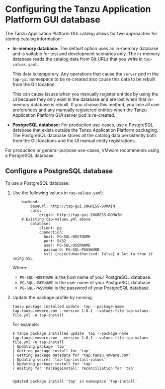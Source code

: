 # Configuring the Tanzu Application Platform GUI database

The Tanzu Application Platform GUI catalog allows for two approaches for storing catalog information:

- **In-memory database:** The default option uses an in-memory database and is suitable for test and
  development scenarios only.
  The in-memory database reads the catalog data from Git URLs that you write in `tap-values.yaml`.

  This data is temporary. Any operations that cause the `server` pod in the `tap-gui` namespace
  to be re-created also cause this data to be rebuilt from the Git location.

  This can cause issues when you manually register entities by using the UI because they only exist
  in the database and are lost when that in-memory database is rebuilt.
  If you choose this method, you lose all user preferences and any manually registered entities when
  the Tanzu Application Platform GUI server pod is re-created.

- **PostgreSQL database:** For production use-cases, use a PostgreSQL database that exists outside
  the Tanzu Application Platform packaging.
  The PostgreSQL database stores all the catalog data persistently both from the Git locations and
  the UI manual entity registrations.

For production or general-purpose use-cases, VMware recommends using a PostgreSQL database.

## <a id="config-postgresql"></a> Configure a PostgreSQL database

To use a PostgreSQL database:

1. Use the following values in `tap-values.yaml`:

    ```console
        backend:
            baseUrl: http://tap-gui.INGRESS-DOMAIN
            cors:
                origin: http://tap-gui.INGRESS-DOMAIN
        # Existing tap-values.yml above
            database:
                client: pg
                connection:
                  host: PG-SQL-HOSTNAME
                  port: 5432
                  user: PG-SQL-USERNAME
                  password: PG-SQL-PASSWORD
                  ssl: {rejectUnauthorized: false} # Set to true if using SSL
    ```

    Where:

    - `PG-SQL-HOSTNAME` is the host name of your PostgreSQL database.
    - `PG-SQL-USERNAME` is the user name of your PostgreSQL database.
    - `PG-SQL-PASSWORD` is the password of your PostgreSQL database.

2. Update the package profile by running:

    ```console
    tanzu package installed update  tap --package-name tap.tanzu.vmware.com --version 1.0.1 --values-file tap-values-file.yml -n tap-install
    ```

    For example:

    ```console
    $ tanzu package installed update  tap --package-name tap.tanzu.vmware.com --version 1.0.1 --values-file tap-values-file.yml -n tap-install
    | Updating package 'tap'
    | Getting package install for 'tap'
    | Getting package metadata for 'tap.tanzu.vmware.com'
    | Updating secret 'tap-tap-install-values'
    | Updating package install for 'tap'
    / Waiting for 'PackageInstall' reconciliation for 'tap'


    Updated package install 'tap' in namespace 'tap-install'
    ```
